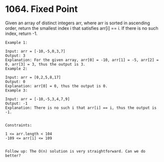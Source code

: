 # 1064. Fixed Point

Given an array of distinct integers arr, where arr is sorted in ascending order, return the smallest index i that satisfies arr[i] == i. If there is no such index, return -1.


```
Example 1:

Input: arr = [-10,-5,0,3,7]
Output: 3
Explanation: For the given array, arr[0] = -10, arr[1] = -5, arr[2] = 0, arr[3] = 3, thus the output is 3.
Example 2:

Input: arr = [0,2,5,8,17]
Output: 0
Explanation: arr[0] = 0, thus the output is 0.
Example 3:

Input: arr = [-10,-5,3,4,7,9]
Output: -1
Explanation: There is no such i that arr[i] == i, thus the output is -1.


Constraints:

1 <= arr.length < 104
-109 <= arr[i] <= 109


Follow up: The O(n) solution is very straightforward. Can we do better?
```
